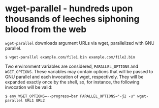 wget-parallel - hundreds upon thousands of leeches siphoning blood from the web
===============================================================================
`wget-parallel` downloads argument URLs via wget, parallelized with GNU
parallel.
```
$ wget-parallel example.com/file1.bin example.com/file2.bin
```

Two environment variables are considered, `PARALLEL_OPTIONS` and
`WGET_OPTIONS`. These variables may contain options that will be passed to GNU
parallel and each invocation of wget, respectively. They will be expanded
exactly once by the shell, so, for instance, the following invocation will be
valid:
```
$ env WGET_OPTIONS=--progress=bar PARALLEL_OPTIONS="-j2 -u" wget-parallel URL1 URL2
```
